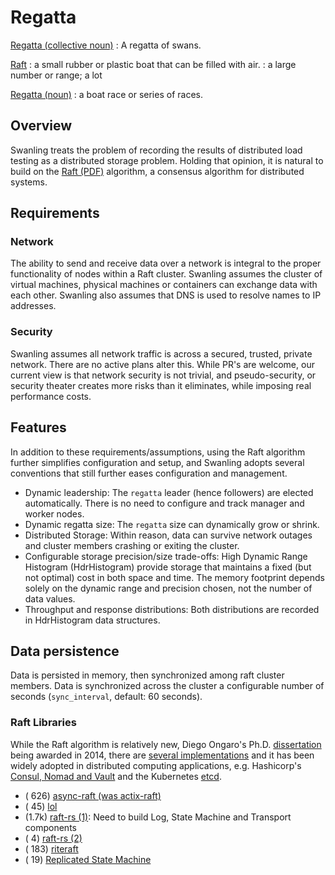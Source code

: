 # Regatta

[Regatta (collective noun)](https://lenichoir.org/collective-nouns/)
: A regatta of swans.

[Raft](https://dictionary.cambridge.org/dictionary/english/raft)
: a small rubber or plastic boat that can be filled with air.
: a large number or range; a lot

[Regatta (noun)](https://dictionary.cambridge.org/dictionary/english/regatta)
: a boat race or series of races.

## Overview

Swanling treats the problem of recording the results of distributed load testing as a distributed storage problem.  Holding that opinion, it is natural to build on the [Raft (PDF)](https://raft.github.io/raft.pdf) algorithm, a consensus algorithm for distributed systems.

## Requirements

### Network

The ability to send and receive data over a network is integral to the proper functionality of nodes within a Raft cluster.  Swanling assumes the cluster of virtual machines, physical machines or containers can exchange data with each other.  Swanling also assumes that DNS is used to resolve names to IP addresses.

### Security

Swanling assumes all network traffic is across a secured, trusted, private network.
There are no active plans alter this. While PR's are welcome, our current view is that network security is not trivial, and pseudo-security, or security theater creates more risks than it eliminates, while imposing real performance costs.

## Features

In addition to these requirements/assumptions, using the Raft algorithm further simplifies configuration and setup, and Swanling adopts several conventions that still further eases configuration and management.

- Dynamic leadership: The `regatta` leader (hence followers) are elected automatically. There is no need to configure and track manager and worker nodes.
- Dynamic regatta size: The `regatta` size can dynamically grow or shrink.
- Distributed Storage: Within reason, data can survive network outages and cluster members crashing or exiting the cluster.
- Configurable storage precision/size trade-offs: High Dynamic Range Histogram (HdrHistogram) provide storage that maintains a fixed (but not optimal) cost in both space and time.   The memory footprint depends solely on the dynamic range and precision chosen, not the number of data values.
- Throughput and response distributions: Both distributions are recorded in HdrHistogram data structures.

## Data persistence

Data is persisted in memory, then synchronized among raft cluster members.
Data is synchronized across the cluster a configurable number of seconds (`sync_interval`, default: 60 seconds).

### Raft Libraries

While the Raft algorithm is relatively new, Diego Ongaro's Ph.D. [dissertation](https://github.com/ongardie/dissertation#readme) being awarded in 2014, there are [several implementations](https://raft.github.io/#implementations) and it has been widely adopted in distributed computing applications, e.g. Hashicorp's [Consul, Nomad and Vault](https://www.hashicorp.com/resources/raft-consul-consensus-protocol-explained) and the Kubernetes [etcd](https://etcd.io/).

- ( 626) [async-raft (was actix-raft)](https://github.com/async-raft/async-raft)
- (  45) [lol](https://github.com/akiradeveloper/lol)
- (1.7k) [raft-rs (1)](https://github.com/tikv/raft-rs): Need to build Log, State Machine and Transport components
- (   4) [raft-rs (2)](https://github.com/simple-raft-rs/raft-rs)
- ( 183) [riteraft](https://github.com/ritelabs/riteraft)
- (  19) [Replicated State Machine](https://github.com/opaugam/rsm)

<!--
References
- https://www.alexgarrett.tech/blog/article/observer-pattern-in-rust/
- https://github.com/najamelan/pharos/tree/master -->